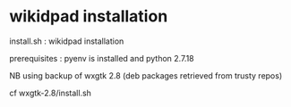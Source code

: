 
wikidpad installation
=====================

install.sh : wikidpad installation

prerequisites : pyenv is installed and python 2.7.18

NB using backup of wxgtk 2.8 (deb packages retrieved from trusty repos)

cf wxgtk-2.8/install.sh 








